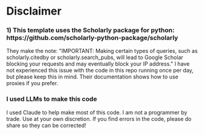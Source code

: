 <h1> Disclaimer</h1>
<h3>1) This template uses the Scholarly package for python: https://github.com/scholarly-python-package/scholarly</h3>
They make the note: "IMPORTANT: Making certain types of queries, such as scholarly.citedby or scholarly.search_pubs, will lead to Google Scholar blocking your requests and may eventually block your IP address." I have not experienced this issue with the code in this repo running once per day, but please keep this in mind. Their documentation shows how to use proxies if you prefer. 
<h3>I used LLMs to make this code</h3>
I used Claude to help make most of this code. I am not a programmer by trade. Use at your own discretion. If you find errors in the code, please do share so they can be corrected!
